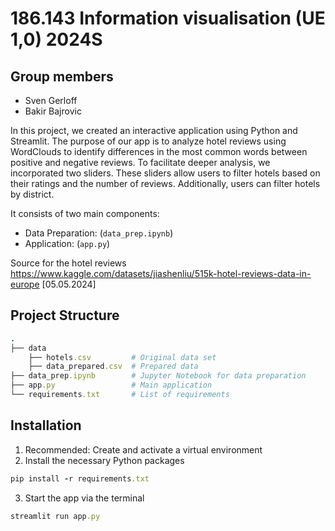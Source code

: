 # 186.143 Information visualisation (UE 1,0) 2024S

## Group members 
- Sven Gerloff
- Bakir Bajrovic 

In this project, we created an interactive application using Python and Streamlit. The purpose of our app is to analyze 
hotel reviews using WordClouds to identify differences in the most common words between positive and negative reviews. 
To facilitate deeper analysis, we incorporated two sliders. These sliders allow users to filter hotels based on their 
ratings and the number of reviews. Additionally, users can filter hotels by district.

It consists of two main components:

- Data Preparation: (`data_prep.ipynb`) 
- Application:  (`app.py`) 

Source for the hotel reviews https://www.kaggle.com/datasets/jiashenliu/515k-hotel-reviews-data-in-europe [05.05.2024]

## Project Structure
```ruby
.
├── data 
    ├── hotels.csv         # Original data set
    ├── data_prepared.csv  # Prepared data
├── data_prep.ipynb        # Jupyter Notebook for data preparation
├── app.py                 # Main application
└── requirements.txt       # List of requirements
```

## Installation

1. Recommended: Create and activate a virtual environment
2. Install the necessary Python packages
```ruby
pip install -r requirements.txt
```
3. Start the app via the terminal
```ruby
streamlit run app.py
```

